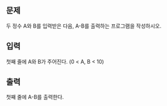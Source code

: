 ## 문제
두 정수 A와 B를 입력받은 다음, A-B를 출력하는 프로그램을 작성하시오.

## 입력
첫째 줄에 A와 B가 주어진다. (0 < A, B < 10)

## 출력
첫째 줄에 A-B를 출력한다.